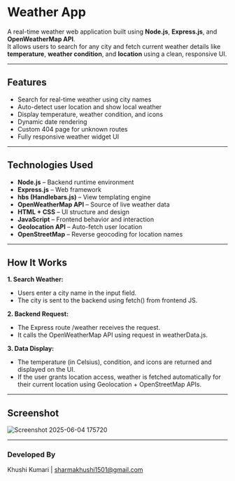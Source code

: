 # Weather App

A real-time weather web application built using **Node.js**, **Express.js**, and **OpenWeatherMap API**.  
It allows users to search for any city and fetch current weather details like **temperature**, **weather condition**, and **location** using a clean, responsive UI.

---

## Features
- Search for real-time weather using city names
- Auto-detect user location and show local weather
- Display temperature, weather condition, and icons
- Dynamic date rendering
- Custom 404 page for unknown routes
- Fully responsive weather widget UI

---

## Technologies Used
- **Node.js** – Backend runtime environment
- **Express.js** – Web framework
- **hbs (Handlebars.js)** – View templating engine
- **OpenWeatherMap API** – Source of live weather data
- **HTML + CSS** – UI structure and design
- **JavaScript** – Frontend behavior and interaction
- **Geolocation API** – Auto-fetch user location
- **OpenStreetMap** – Reverse geocoding for location names

---

## How It Works
**1. Search Weather:**
  - Users enter a city name in the input field.
  - The city is sent to the backend using fetch() from frontend JS.

**2. Backend Request:**
  - The Express route /weather receives the request.
  - It calls the OpenWeatherMap API using request in weatherData.js.
    
**3. Data Display:**
  - The temperature (in Celsius), condition, and icons are returned and displayed on the UI.
  - If the user grants location access, weather is fetched automatically for their current location using Geolocation + OpenStreetMap APIs.

---

## Screenshot

![Screenshot 2025-06-04 175720](https://github.com/user-attachments/assets/0216caf0-929a-4ca0-a919-bcbbee77d4f6)

---

### Developed By
Khushi Kumari | sharmakhushi1501@gmail.com

